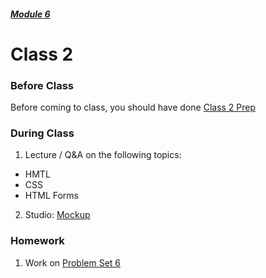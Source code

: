 ##### [Module 6](../..)

# Class 2

### Before Class

Before coming to class, you should have done [Class 2 Prep](../class2-prep)

### During Class

1. Lecture / Q&A on the following topics:
  * HMTL
  * CSS
  * HTML Forms
2. Studio: [Mockup](../studios/mockup)

### Homework

1. Work on [Problem Set 6](../problem-set)

